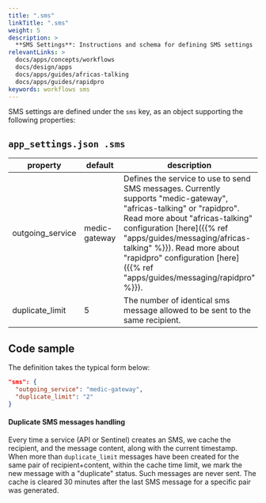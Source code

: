 ```yaml
---
title: ".sms"
linkTitle: ".sms"
weight: 5
description: >
  **SMS Settings**: Instructions and schema for defining SMS settings
relevantLinks: >
  docs/apps/concepts/workflows
  docs/design/apps
  docs/apps/guides/africas-talking
  docs/apps/guides/rapidpro
keywords: workflows sms
---
```


SMS settings are defined under the `sms` key, as an object supporting the following properties:
## `app_settings.json .sms`
| property         | default       | description                                                                                                                                                                              |
|------------------|---------------|------------------------------------------------------------------------------------------------------------------------------------------------------------------------------------------|
| outgoing_service | medic-gateway | Defines the service to use to send SMS messages. Currently supports "medic-gateway", "africas-talking" or "rapidpro". Read more about "africas-talking" configuration [here]({{% ref "apps/guides/messaging/africas-talking" %}}). Read more about "rapidpro" configuration [here]({{% ref "apps/guides/messaging/rapidpro" %}}). |
| duplicate_limit  | 5             | The number of identical sms message allowed to be sent to the same recipient.

## Code sample

The definition takes the typical form below:

```json
"sms": {
  "outgoing_service": "medic-gateway",
  "duplicate_limit": "2"
}
```

#### Duplicate SMS messages handling

Every time a service (API or Sentinel) creates an SMS, we cache the recipient, and the message content, along with the current timestamp.
When more than `duplicate_limit` messages have been created for the same pair of recipient+content, within the cache time limit, we mark the new message with a "duplicate" status. Such messages are never sent.
The cache is cleared 30 minutes after the last SMS message for a specific pair was generated.
